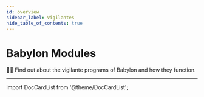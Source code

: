 ```yaml
---
id: overview
sidebar_label: Vigilantes
hide_table_of_contents: true
---
```


# Babylon Modules

🕵️‍♂️ Find out about the vigilante programs of Babylon and how they function.

---

import DocCardList from '@theme/DocCardList';

<DocCardList />
